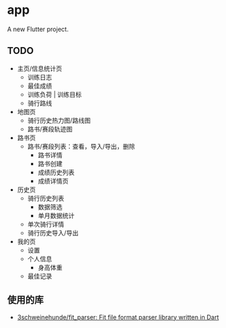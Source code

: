 # app

A new Flutter project.

## TODO

- 主页/信息统计页
    - 训练日志
    - 最佳成绩
    - 训练负荷 | 训练目标
    - 骑行路线
- 地图页
    - 骑行历史热力图/路线图
    - 路书/赛段轨迹图
- 路书页
    - 路书/赛段列表：查看，导入/导出，删除
        - 路书详情
        - 路书创建
        - 成绩历史列表
        - 成绩详情页
- 历史页
    - 骑行历史列表
        - 数据筛选
        - 单月数据统计
    - 单次骑行详情
    - 骑行历史导入/导出
- 我的页
    - 设置
    - 个人信息
        - 身高体重
    - 最佳记录

## 使用的库

- [3schweinehunde/fit_parser: Fit file format parser library written in Dart](https://github.com/3schweinehunde/fit_parser)